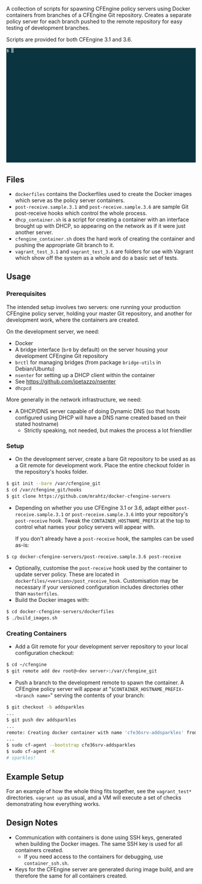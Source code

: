 A collection of scripts for spawning CFEngine policy servers
using Docker containers from branches of a CFEngine Git repository.
Creates a separate policy server for each branch pushed to the remote
repository for easy testing of development branches.

Scripts are provided for both CFEngine 3.1 and 3.6.

![Demo](/demo.gif?raw=true)

## Files

* `dockerfiles` contains the Dockerfiles used to create the Docker
  images which serve as the policy server containers.
* `post-receive.sample.3.1` and `post-receive.sample.3.6` are sample
  Git post-receive hooks which control the whole process.
* `dhcp_container.sh` is a script for creating a container with
  an interface brought up with DHCP, so appearing on the network as if it
  were just another server.
* `cfengine_container.sh` does the hard work of creating the container
  and pushing the appropriate Git branch to it.
* `vagrant_test_3.1` and `vagrant_test_3.6` are folders for use with
  Vagrant which show off the system as a whole and do a basic
  set of tests.

## Usage

### Prerequisites

The intended setup involves two servers: one running your production CFEngine
policy server, holding your master Git repository, and another for development
work, where the containers are created.

On the development server, we need:
* Docker
* A bridge interface (`br0` by default) on the server housing your
  development CFEngine Git repository
* `brctl` for managing bridges (from package `bridge-utils` in Debian/Ubuntu)
* `nsenter` for setting up a DHCP client within the container
 * See https://github.com/jpetazzo/nsenter
* `dhcpcd`

More generally in the network infrastructure, we need:
* A DHCP/DNS server capable of doing Dynamic DNS (so that hosts configured
  using DHCP will have a DNS name created based on their stated hostname)
  * Strictly speaking, not needed, but makes the process a lot friendlier

### Setup

* On the development server, create a bare Git repository to be used as
  as a Git remote for development work. Place the entire checkout folder
  in the repository's hooks folder.
```bash
$ git init --bare /var/cfengine_git
$ cd /var/cfengine_git/hooks
$ git clone https://github.com/mrahtz/docker-cfengine-servers
```
* Depending on whether you use CFEngine 3.1 or 3.6, adapt either
  `post-receive.sample.3.1` or `post-receive.sample.3.6` into your
  repository's `post-receive` hook. Tweak the `CONTAINER_HOSTNAME_PREFIX` at the top
  to control what names your policy servers will appear with.

  If you don't already have a `post-receive` hook, the samples can be used as-is:
```bash
$ cp docker-cfengine-servers/post-receive.sample.3.6 post-receive
```
* Optionally, customise the `post-receive` hook used by the container to
  update server policy. These are located in
  `dockerfiles/<version>/post_receive_hook`. Customisation may be necessary
  if your versioned configuration includes directories other than `masterfiles`.
* Build the Docker images with:
```bash
$ cd docker-cfengine-servers/dockerfiles
$ ./build_images.sh
```

### Creating Containers

* Add a Git remote for your development server repository to your local
  configuration checkout:
```bash
$ cd ~/cfengine
$ git remote add dev root@<dev server>:/var/cfengine_git
```
* Push a branch to the development remote to spawn the container. A CFEngine
policy server will appear at "`$CONTAINER_HOSTNAME_PREFIX-<branch name>`"
serving the contents of your branch:
```bash
$ git checkout -b addsparkles
...
$ git push dev addsparkles
...
remote: Creating docker container with name 'cfe36srv-addsparkles' from image 'mrahtz/cfe36srv'...
...
$ sudo cf-agent --bootstrap cfe36srv-addsparkles
$ sudo cf-agent -K
# sparkles!
```

## Example Setup

For an example of how the whole thing fits together, see the `vagrant_test*`
directories. `vagrant up` as usual, and a VM will execute a set of checks
demonstrating how everything works.

## Design Notes

* Communication with containers is done using SSH keys, generated when building
  the Docker images. The same SSH key is used for all containers created.
  * If you need access to the containers for debugging, use `container_ssh.sh`.
* Keys for the CFEngine server are generated during image build, and are
  therefore the same for all containers created.
